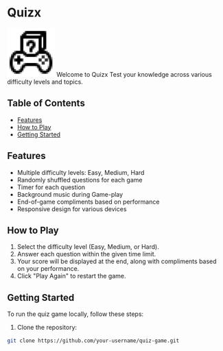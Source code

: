 # Quizx
<img src="./assets/game-logo.png" alt="" class="game-logo">
Welcome to Quizx Test your knowledge across various difficulty levels and topics.

## Table of Contents
- [Features](#features)
- [How to Play](#how-to-play)
- [Getting Started](#getting-started)

## Features
- Multiple difficulty levels: Easy, Medium, Hard
- Randomly shuffled questions for each game
- Timer for each question
- Background music during Game-play
- End-of-game compliments based on performance
- Responsive design for various devices

## How to Play
1. Select the difficulty level (Easy, Medium, or Hard).
2. Answer each question within the given time limit.
3. Your score will be displayed at the end, along with compliments based on your performance.
4. Click "Play Again" to restart the game.

## Getting Started
To run the quiz game locally, follow these steps:

1. Clone the repository:

```bash
git clone https://github.com/your-username/quiz-game.git


